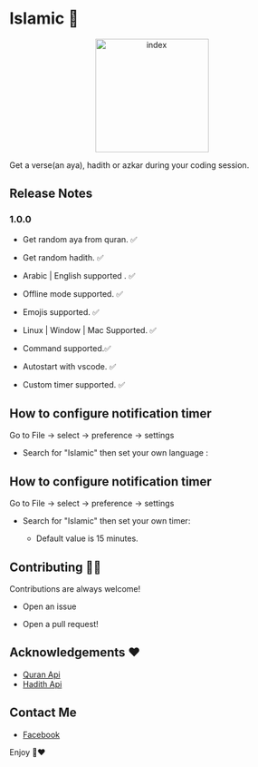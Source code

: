 # Islamic 📝

<p align="center">
 
<img src="https://i.ibb.co/FmRKLvX/index.jpg" alt="index" border="0" width="200" height="200">
 </p>

Get a verse(an aya), hadith or azkar during your coding session.

## Release Notes

### 1.0.0

- Get random aya from quran. ✅

- Get random hadith. ✅

- Arabic | English supported . ✅

- Offline mode supported. ✅

- Emojis supported. ✅

- Linux | Window | Mac Supported. ✅

- Command supported.✅

- Autostart with vscode. ✅

- Custom timer supported. ✅

## How to configure notification timer

Go to File -> select -> preference -> settings

- Search for "Islamic" then set your own language :

## How to configure notification timer

Go to File -> select -> preference -> settings

- Search for "Islamic" then set your own timer:

  - Default value is 15 minutes.

    <!-- ![image info](./images/preview.gif) -->

## Contributing 🧑‍💻

Contributions are always welcome!

- Open an issue

- Open a pull request!

<!-- ## License 💼  -->
<!--
[MIT](https://choosealicense.com/licenses/mit/)  -->

## Acknowledgements ❤️

- [Quran Api](https://alquran.cloud/api)
- [Hadith Api](https://api.sunnah.com/)

## Contact Me

- [Facebook ](https://www.facebook.com/abdullahmokbl)

Enjoy 💚❤️
